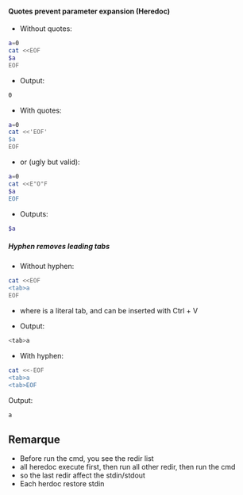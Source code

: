 #### Quotes prevent parameter expansion (Heredoc)

 - Without quotes:

```bash
a=0
cat <<EOF
$a
EOF
```

 - Output:
```bash
0
```

 - With quotes:
```bash
a=0
cat <<'EOF'
$a
EOF
```

 - or (ugly but valid):
```bash
a=0
cat <<E"O"F
$a
EOF
```

 - Outputs:
```bash
$a
```

##### Hyphen removes leading tabs

 - Without hyphen:
```bash
cat <<EOF
<tab>a
EOF
```

 - where <tab> is a literal tab, and can be inserted with Ctrl + V <tab>

 - Output:
```bash
<tab>a
```

 - With hyphen:
```bash
cat <<-EOF
<tab>a
<tab>EOF
```

Output:
```bash
a
```


## Remarque
- Before run the cmd, you see the redir list
- all heredoc execute first, then run all other redir, then run the cmd
- so the last redir affect the stdin/stdout
- Each herdoc restore stdin